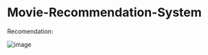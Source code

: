 # Movie-Recommendation-System


Recomendation:

![image](https://user-images.githubusercontent.com/54075153/164089397-6449b438-2992-479a-af4c-92b327e9868c.png)
